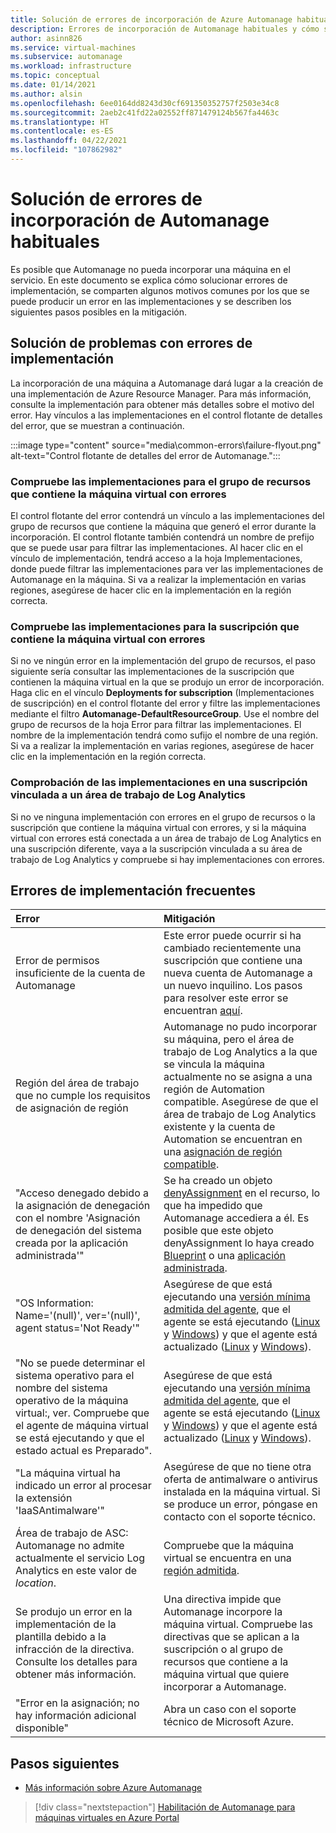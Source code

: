```yaml
---
title: Solución de errores de incorporación de Azure Automanage habituales
description: Errores de incorporación de Automanage habituales y cómo solucionarlos
author: asinn826
ms.service: virtual-machines
ms.subservice: automanage
ms.workload: infrastructure
ms.topic: conceptual
ms.date: 01/14/2021
ms.author: alsin
ms.openlocfilehash: 6ee0164dd8243d30cf691350352757f2503e34c8
ms.sourcegitcommit: 2aeb2c41fd22a02552ff871479124b567fa4463c
ms.translationtype: HT
ms.contentlocale: es-ES
ms.lasthandoff: 04/22/2021
ms.locfileid: "107862982"
---
```

# <a name="troubleshoot-common-automanage-onboarding-errors"></a>Solución de errores de incorporación de Automanage habituales
Es posible que Automanage no pueda incorporar una máquina en el servicio. En este documento se explica cómo solucionar errores de implementación, se comparten algunos motivos comunes por los que se puede producir un error en las implementaciones y se describen los siguientes pasos posibles en la mitigación.

## <a name="troubleshooting-deployment-failures"></a>Solución de problemas con errores de implementación
La incorporación de una máquina a Automanage dará lugar a la creación de una implementación de Azure Resource Manager. Para más información, consulte la implementación para obtener más detalles sobre el motivo del error. Hay vínculos a las implementaciones en el control flotante de detalles del error, que se muestran a continuación.

:::image type="content" source="media\common-errors\failure-flyout.png" alt-text="Control flotante de detalles del error de Automanage.":::

### <a name="check-the-deployments-for-the-resource-group-containing-the-failed-vm"></a>Compruebe las implementaciones para el grupo de recursos que contiene la máquina virtual con errores
El control flotante del error contendrá un vínculo a las implementaciones del grupo de recursos que contiene la máquina que generó el error durante la incorporación. El control flotante también contendrá un nombre de prefijo que se puede usar para filtrar las implementaciones. Al hacer clic en el vínculo de implementación, tendrá acceso a la hoja Implementaciones, donde puede filtrar las implementaciones para ver las implementaciones de Automanage en la máquina. Si va a realizar la implementación en varias regiones, asegúrese de hacer clic en la implementación en la región correcta.

### <a name="check-the-deployments-for-the-subscription-containing-the-failed-vm"></a>Compruebe las implementaciones para la suscripción que contiene la máquina virtual con errores
Si no ve ningún error en la implementación del grupo de recursos, el paso siguiente sería consultar las implementaciones de la suscripción que contienen la máquina virtual en la que se produjo un error de incorporación. Haga clic en el vínculo **Deployments for subscription** (Implementaciones de suscripción) en el control flotante del error y filtre las implementaciones mediante el filtro **Automanage-DefaultResourceGroup**. Use el nombre del grupo de recursos de la hoja Error para filtrar las implementaciones. El nombre de la implementación tendrá como sufijo el nombre de una región. Si va a realizar la implementación en varias regiones, asegúrese de hacer clic en la implementación en la región correcta.

### <a name="check-deployments-in-a-subscription-linked-to-a-log-analytics-workspace"></a>Comprobación de las implementaciones en una suscripción vinculada a un área de trabajo de Log Analytics
Si no ve ninguna implementación con errores en el grupo de recursos o la suscripción que contiene la máquina virtual con errores, y si la máquina virtual con errores está conectada a un área de trabajo de Log Analytics en una suscripción diferente, vaya a la suscripción vinculada a su área de trabajo de Log Analytics y compruebe si hay implementaciones con errores.

## <a name="common-deployment-errors"></a>Errores de implementación frecuentes

Error |  Mitigación
:-----|:-------------|
Error de permisos insuficiente de la cuenta de Automanage | Este error puede ocurrir si ha cambiado recientemente una suscripción que contiene una nueva cuenta de Automanage a un nuevo inquilino. Los pasos para resolver este error se encuentran [aquí](./repair-automanage-account.md).
Región del área de trabajo que no cumple los requisitos de asignación de región | Automanage no pudo incorporar su máquina, pero el área de trabajo de Log Analytics a la que se vincula la máquina actualmente no se asigna a una región de Automation compatible. Asegúrese de que el área de trabajo de Log Analytics existente y la cuenta de Automation se encuentran en una [asignación de región compatible](../automation/how-to/region-mappings.md).
"Acceso denegado debido a la asignación de denegación con el nombre 'Asignación de denegación del sistema creada por la aplicación administrada'" | Se ha creado un objeto [denyAssignment](https://docs.microsoft.com/azure/role-based-access-control/deny-assignments) en el recurso, lo que ha impedido que Automanage accediera a él. Es posible que este objeto denyAssignment lo haya creado [Blueprint](https://docs.microsoft.com/azure/governance/blueprints/concepts/resource-locking) o una [aplicación administrada](https://docs.microsoft.com/azure/azure-resource-manager/managed-applications/overview).
"OS Information: Name='(null)', ver='(null)', agent status='Not Ready'" | Asegúrese de que está ejecutando una [versión mínima admitida del agente](https://docs.microsoft.com/troubleshoot/azure/virtual-machines/support-extensions-agent-version), que el agente se está ejecutando ([Linux](https://docs.microsoft.com/troubleshoot/azure/virtual-machines/linux-azure-guest-agent) y [Windows](https://docs.microsoft.com/troubleshoot/azure/virtual-machines/windows-azure-guest-agent)) y que el agente está actualizado ([Linux](https://docs.microsoft.com/azure/virtual-machines/extensions/update-linux-agent) y [Windows](https://docs.microsoft.com/azure/virtual-machines/extensions/agent-windows)).
"No se puede determinar el sistema operativo para el nombre del sistema operativo de la máquina virtual:, ver. Compruebe que el agente de máquina virtual se está ejecutando y que el estado actual es Preparado". | Asegúrese de que está ejecutando una [versión mínima admitida del agente](https://docs.microsoft.com/troubleshoot/azure/virtual-machines/support-extensions-agent-version), que el agente se está ejecutando ([Linux](https://docs.microsoft.com/troubleshoot/azure/virtual-machines/linux-azure-guest-agent) y [Windows](https://docs.microsoft.com/troubleshoot/azure/virtual-machines/windows-azure-guest-agent)) y que el agente está actualizado ([Linux](https://docs.microsoft.com/azure/virtual-machines/extensions/update-linux-agent) y [Windows](https://docs.microsoft.com/azure/virtual-machines/extensions/agent-windows)).
"La máquina virtual ha indicado un error al procesar la extensión 'IaaSAntimalware'" | Asegúrese de que no tiene otra oferta de antimalware o antivirus instalada en la máquina virtual. Si se produce un error, póngase en contacto con el soporte técnico.
Área de trabajo de ASC: Automanage no admite actualmente el servicio Log Analytics en este valor de _location_. | Compruebe que la máquina virtual se encuentra en una [región admitida](./automanage-virtual-machines.md#supported-regions).
Se produjo un error en la implementación de la plantilla debido a la infracción de la directiva. Consulte los detalles para obtener más información. | Una directiva impide que Automanage incorpore la máquina virtual. Compruebe las directivas que se aplican a la suscripción o al grupo de recursos que contiene a la máquina virtual que quiere incorporar a Automanage.
"Error en la asignación; no hay información adicional disponible" | Abra un caso con el soporte técnico de Microsoft Azure.

## <a name="next-steps"></a>Pasos siguientes

* [Más información sobre Azure Automanage](./automanage-virtual-machines.md)

> [!div class="nextstepaction"]
> [Habilitación de Automanage para máquinas virtuales en Azure Portal](quick-create-virtual-machines-portal.md)